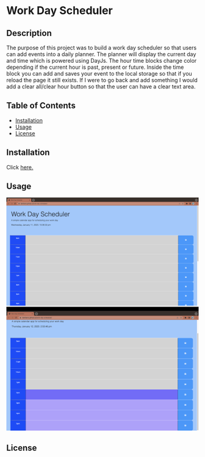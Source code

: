 # Work Day Scheduler

## Description

The purpose of this project was to build a work day scheduler so that users can add events into a daily planner. The planner will display the current day and time which is powered using DayJs. The hour time blocks change color depending if the current hour is past, present or future. Inside the time block you can add and saves your event to the local storage so that if you reload the page it still exists. If I were to go back and add something I would add a clear all/clear hour button so that the user can have a clear text area.

## Table of Contents

- [Installation](#installation)
- [Usage](#usage)
- [License](#license)

## Installation

Click [here.](https://danibano.github.io/work-day-scheduler/)

## Usage

![Online Planner](./Assets/Screen%20Shot%202023-01-11%20at%2010.38.36%20PM.png)
![Online Planner](./Assets/Screen%20Shot%202023-01-12%20at%202.53.47%20PM.png)

## License
